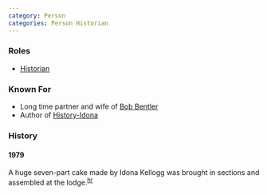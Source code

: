 ```yaml
---
category: Person
categories: Person Historian
---
```


### Roles

* [Historian](Historian)

### Known For

* Long time partner and wife of [Bob Bentler](Bob-Bentler)
* Author of [History-Idona](History-Idona)

### History

#### 1979

A huge seven-part cake made by Idona Kellogg was brought in sections and assembled at the lodge.<sup>[hr][]</sup>

[hr]: History-Reports "Meany History Reports, by Idona Kellogg"
